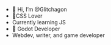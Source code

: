 - 👋 Hi, I’m @Glitchagon
- 🍱CSS Lover
- Currently learning JS
- 🌱 Godot Developer
-  Webdev, writer, and game developer

<!---
Glitchagon/Glitchagon is a ✨ special ✨ repository because its `README.md` (this file) appears on your GitHub profile.
You can click the Preview link to take a look at your changes.
--->
